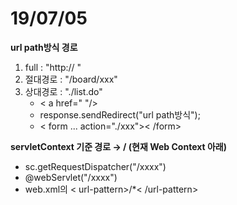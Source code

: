 # 19/07/05



**url path방식 경로**

1. full : "http:// "
2. 절대경로 : "/board/xxx"
3. 상대경로 : "./list.do"
   -  < a href="  "/>
   - response.sendRedirect("url path방식");
   - < form ... action="./xxx">< /form>

**servletContext 기준 경로 → / (현재 Web Context 아래)**

- sc.getRequestDispatcher("/xxxx")
- @webServlet("/xxxx")
- web.xml의 < url-pattern>/*< /url-pattern>
